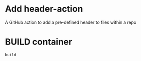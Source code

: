 # Add header-action
A GitHub action to add a pre-defined header to files within a repo


# BUILD container
```bash
build
```